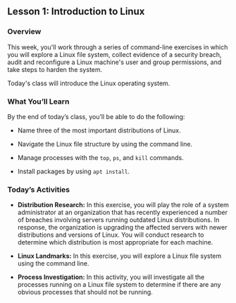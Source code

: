 ## Lesson 1: Introduction to Linux 
 
### Overview

This week, you'll work through a series of command-line exercises in which you will explore a Linux file system, collect evidence of a security breach, audit and reconfigure a Linux machine's user and group permissions, and take steps to harden the system.

Today's class will introduce the Linux operating system.
 
### What You’ll Learn
 
By the end of today’s class, you’ll be able to do the following:
 
- Name three of the most important distributions of Linux.

- Navigate the Linux file structure by using the command line.

- Manage processes with the `top`, `ps`, and `kill` commands.

- Install packages by using `apt install`.

### Today’s Activities

* **Distribution Research:** In this exercise, you will play the role of a system administrator at an organization that has recently experienced a number of breaches involving servers running outdated Linux distributions. In response, the organization is upgrading the affected servers with newer distributions and versions of Linux. You will conduct research to determine which distribution is most appropriate for each machine.

* **Linux Landmarks:** In this exercise, you will explore a Linux file system using the command line.

* **Process Investigation:** In this activity, you will investigate all the processes running on a Linux file system to determine if there are any obvious processes that should not be running.

